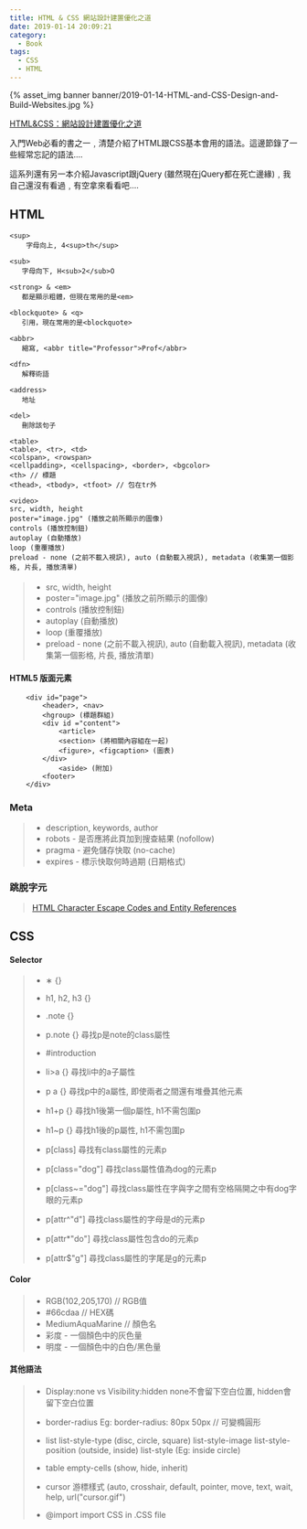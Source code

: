 ```yaml
---
title: HTML & CSS 網站設計建置優化之道
date: 2019-01-14 20:09:21
category: 
  - Book
tags:
  - CSS
  - HTML
---
```


{% asset_img banner banner/2019-01-14-HTML-and-CSS-Design-and-Build-Websites.jpg %}

[HTML&CSS：網站設計建置優化之道](https://www.books.com.tw/products/0010546014)

入門Web必看的書之一﹐清楚介紹了HTML跟CSS基本會用的語法。這邊節錄了一些經常忘記的語法....

這系列還有另一本介紹Javascript跟jQuery (雖然現在jQuery都在死亡邊緣)﹐我自己還沒有看過﹐有空拿來看看吧....

<!-- more -->

## HTML

```
<sup> 
    字母向上, 4<sup>th</sup> 

<sub> 
   字母向下, H<sub>2</sub>O

<strong> & <em>
   都是顯示粗體，但現在常用的是<em>

<blockquote> & <q>
   引用，現在常用的是<blockquote>

<abbr>
   縮寫, <abbr title="Professor">Prof</abbr>

<dfn>
   解釋術語

<address>
   地址

<del>
   刪除該句子
```

```
<table>
<table>, <tr>, <td>
<colspan>, <rowspan>
<cellpadding>, <cellspacing>, <border>, <bgcolor>
<th> // 標題
<thead>, <tbody>, <tfoot> // 包在tr外
```

```
<video>
src, width, height
poster="image.jpg" (播放之前所顯示的圖像)
controls (播放控制鈕)
autoplay (自動播放)
loop (重覆播放)
preload - none (之前不載入視訊), auto (自動載入視訊), metadata (收集第一個影格, 片長, 播放清單) 
```

#### <audio>
> - src, width, height
> - poster="image.jpg" (播放之前所顯示的圖像)
> - controls (播放控制鈕)
> - autoplay (自動播放)
> - loop (重覆播放)
> - preload - none (之前不載入視訊), auto (自動載入視訊), metadata (收集第一個影格, 片長, 播放清單) 
    
#### HTML5 版面元素

```
    <div id="page">
        <header>, <nav>
        <hgroup> (標題群組)
        <div id ="content">
            <article>
            <section> (將相關內容組在一起)
            <figure>, <figcaption> (圖表)
        </div>
            <aside> (附加)
        <footer>
    </div>
```
### Meta
> - description, keywords, author
> - robots - 是否應將此頁加到搜查結果 (nofollow)
> - pragma - 避免儲存快取 (no-cache)
> - expires - 標示快取何時過期 (日期格式)

### 跳脫字元
> [HTML Character Escape Codes and Entity References](http://www.htmlandcssbook.com/extras/html-escape-codes/)

## CSS

#### Selector
> - &#8727; {}
>
> - h1, h2, h3 {}
>
> - .note {} 
>
> - p.note {}
>   尋找p是note的class屬性
>
> - #introduction
>
> - li>a {} 
>   尋找li中的a子屬性
>
> - p a {}
>   尋找p中的a屬性, 即使兩者之間還有堆疊其他元素
>
> - h1+p {} 
>   尋找h1後第一個p屬性, h1不需包圍p
>
> - h1~p {}
>   尋找h1後的p屬性, h1不需包圍p
>
> - p[class] 
>   尋找有class屬性的元素p
>
> - p[class="dog"]
>   尋找class屬性值為dog的元素p
>
> - p[class~="dog"]
>   尋找class屬性在字與字之間有空格隔開之中有dog字眼的元素p
>
> - p[attr^"d"]
>   尋找class屬性的字母是d的元素p
>
> - p[attr*"do"]
>   尋找class屬性包含do的元素p
>
> - p[attr$"g"]
>   尋找class屬性的字尾是g的元素p

#### Color
> - RGB(102,205,170) // RGB值
> - #66cdaa // HEX碼
> - MediumAquaMarine // 顏色名
> - 彩度 - 一個顏色中的灰色量
> - 明度 - 一個顏色中的白色/黑色量 

#### 其他語法
> - Display:none vs Visibility:hidden
>   none不會留下空白位置, hidden會留下空白位置
>
> - border-radius
>   Eg: border-radius: 80px 50px // 可變橢圓形
>
> - list
>   list-style-type (disc, circle, square)
>   list-style-image
>   list-style-position (outside, inside)
>   list-style (Eg: inside circle)
>
> - table
>   empty-cells (show, hide, inherit)
>
> - cursor 游標樣式
>   (auto, crosshair, default, pointer, move, text, wait, help, url("cursor.gif")
>
> - @import
    import CSS in .CSS file     


